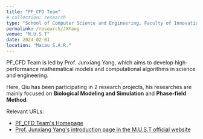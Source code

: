 ```yaml
---
title: "PF_CFD Team"
# collection: research
type: "School of Computer Science and Engineering, Faculty of Innovation Engineering"
permalink: /research/JXYang
venue: "M.U.S.T"
date: 2024-02-01
location: "Macau S.A.R."
---
```


PF_CFD Team is led by Prof. Junxiang Yang, which aims to develop high-performance mathematical models and computational algorithms in science and engineering. 

Here, Qiu has been participating in 2 research projects, his researches are mainly focused on **Biological Modeling and Simulation** and **Phase-field Method**.

Relevant URLs:
* [PF_CFD Team's Homepage](https://cfdyang521.github.io)
* [Prof. Junxiang Yang's introduction page in the M.U.S.T official website](https://fie.must.edu.mo/id-1444/person/view/id-1476.html)


